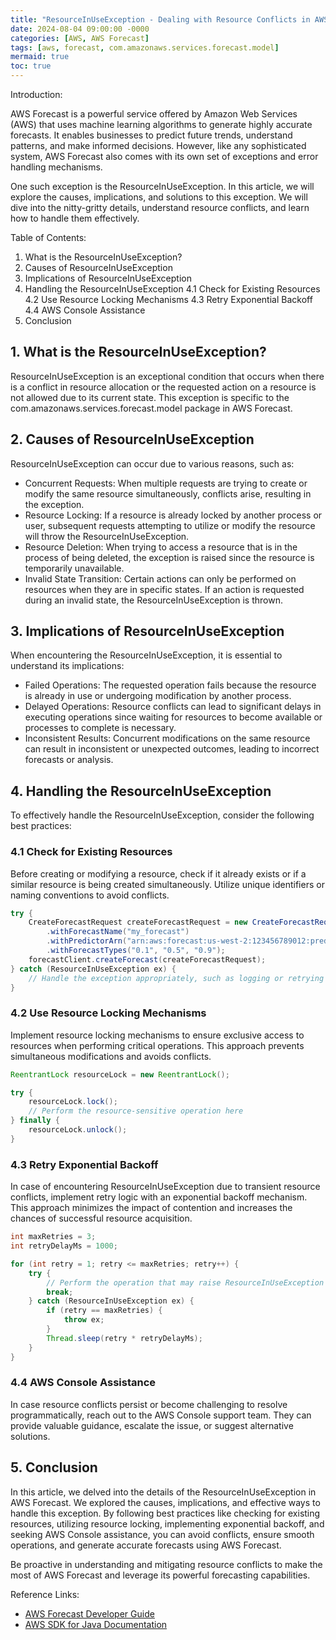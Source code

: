 ```yaml
---
title: "ResourceInUseException - Dealing with Resource Conflicts in AWS Forecast"
date: 2024-08-04 09:00:00 -0000
categories: [AWS, AWS Forecast]
tags: [aws, forecast, com.amazonaws.services.forecast.model]
mermaid: true
toc: true
---
```



Introduction:

AWS Forecast is a powerful service offered by Amazon Web Services (AWS) that uses machine learning algorithms to generate highly accurate forecasts. It enables businesses to predict future trends, understand patterns, and make informed decisions. However, like any sophisticated system, AWS Forecast also comes with its own set of exceptions and error handling mechanisms.

One such exception is the ResourceInUseException. In this article, we will explore the causes, implications, and solutions to this exception. We will dive into the nitty-gritty details, understand resource conflicts, and learn how to handle them effectively.

Table of Contents:
1. What is the ResourceInUseException?
2. Causes of ResourceInUseException
3. Implications of ResourceInUseException
4. Handling the ResourceInUseException
   4.1 Check for Existing Resources
   4.2 Use Resource Locking Mechanisms
   4.3 Retry Exponential Backoff
   4.4 AWS Console Assistance
5. Conclusion

## 1. What is the ResourceInUseException?

ResourceInUseException is an exceptional condition that occurs when there is a conflict in resource allocation or the requested action on a resource is not allowed due to its current state. This exception is specific to the com.amazonaws.services.forecast.model package in AWS Forecast.

## 2. Causes of ResourceInUseException

ResourceInUseException can occur due to various reasons, such as:

- Concurrent Requests: When multiple requests are trying to create or modify the same resource simultaneously, conflicts arise, resulting in the exception.
- Resource Locking: If a resource is already locked by another process or user, subsequent requests attempting to utilize or modify the resource will throw the ResourceInUseException.
- Resource Deletion: When trying to access a resource that is in the process of being deleted, the exception is raised since the resource is temporarily unavailable.
- Invalid State Transition: Certain actions can only be performed on resources when they are in specific states. If an action is requested during an invalid state, the ResourceInUseException is thrown.

## 3. Implications of ResourceInUseException

When encountering the ResourceInUseException, it is essential to understand its implications:

- Failed Operations: The requested operation fails because the resource is already in use or undergoing modification by another process.
- Delayed Operations: Resource conflicts can lead to significant delays in executing operations since waiting for resources to become available or processes to complete is necessary.
- Inconsistent Results: Concurrent modifications on the same resource can result in inconsistent or unexpected outcomes, leading to incorrect forecasts or analysis.

## 4. Handling the ResourceInUseException

To effectively handle the ResourceInUseException, consider the following best practices:

### 4.1 Check for Existing Resources

Before creating or modifying a resource, check if it already exists or if a similar resource is being created simultaneously. Utilize unique identifiers or naming conventions to avoid conflicts.

```java
try {
    CreateForecastRequest createForecastRequest = new CreateForecastRequest()
        .withForecastName("my_forecast")
        .withPredictorArn("arn:aws:forecast:us-west-2:123456789012:predictor/my_predictor")
        .withForecastTypes("0.1", "0.5", "0.9");
    forecastClient.createForecast(createForecastRequest);
} catch (ResourceInUseException ex) {
    // Handle the exception appropriately, such as logging or retrying after a delay
}
```

### 4.2 Use Resource Locking Mechanisms

Implement resource locking mechanisms to ensure exclusive access to resources when performing critical operations. This approach prevents simultaneous modifications and avoids conflicts.

```java
ReentrantLock resourceLock = new ReentrantLock();

try {
    resourceLock.lock();
    // Perform the resource-sensitive operation here
} finally {
    resourceLock.unlock();
}
```

### 4.3 Retry Exponential Backoff

In case of encountering ResourceInUseException due to transient resource conflicts, implement retry logic with an exponential backoff mechanism. This approach minimizes the impact of contention and increases the chances of successful resource acquisition.

```java
int maxRetries = 3;
int retryDelayMs = 1000;

for (int retry = 1; retry <= maxRetries; retry++) {
    try {
        // Perform the operation that may raise ResourceInUseException
        break;
    } catch (ResourceInUseException ex) {
        if (retry == maxRetries) {
            throw ex;
        }
        Thread.sleep(retry * retryDelayMs);
    }
}
```

### 4.4 AWS Console Assistance

In case resource conflicts persist or become challenging to resolve programmatically, reach out to the AWS Console support team. They can provide valuable guidance, escalate the issue, or suggest alternative solutions.

## 5. Conclusion

In this article, we delved into the details of the ResourceInUseException in AWS Forecast. We explored the causes, implications, and effective ways to handle this exception. By following best practices like checking for existing resources, utilizing resource locking, implementing exponential backoff, and seeking AWS Console assistance, you can avoid conflicts, ensure smooth operations, and generate accurate forecasts using AWS Forecast.

Be proactive in understanding and mitigating resource conflicts to make the most of AWS Forecast and leverage its powerful forecasting capabilities.

Reference Links:
- [AWS Forecast Developer Guide](https://docs.aws.amazon.com/forecast/latest/dg/what-is-forecast.html)
- [AWS SDK for Java Documentation](https://sdk.amazonaws.com/java/api/latest/software/amazon/awssdk/services/forecast/AWSForecastClient.html)